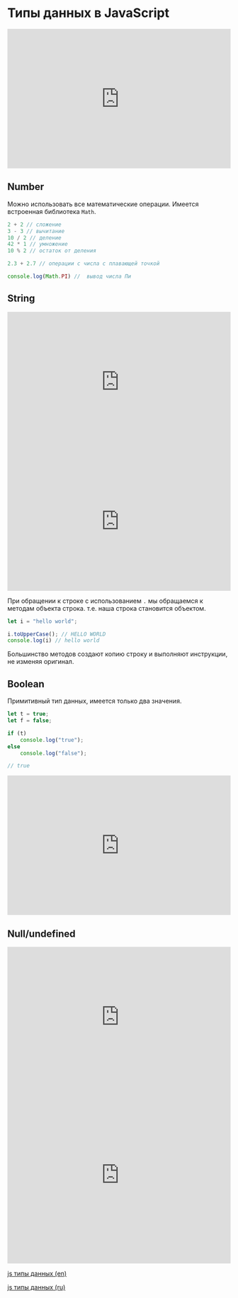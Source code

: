 # Типы данных в JavaScript

<iframe width="100%" height="315" src="https://www.youtube.com/embed/808eYu9B9Yw" frameborder="0" allow="accelerometer; autoplay; encrypted-media; gyroscope; picture-in-picture" allowfullscreen></iframe>

## Number

Можно использовать все математические операции.
Имеется встроенная библиотека `Math`.

```js
2 + 2 // сложение
3 - 3 // вычитание
10 / 2 // деление
42 * 1 // умножение
10 % 2 // остаток от деления

2.3 + 2.7 // операции с числа с плавающей точкой

console.log(Math.PI) //  вывод числа Пи
```

## String

<iframe width="100%" height="315" src="https://www.youtube.com/embed/irX5I4FaSQE" frameborder="0" allow="accelerometer; autoplay; encrypted-media; gyroscope; picture-in-picture" allowfullscreen></iframe>

<iframe width="100%" height="315" src="https://www.youtube.com/embed/nQ5Ms1WqNa4" frameborder="0" allow="accelerometer; autoplay; encrypted-media; gyroscope; picture-in-picture" allowfullscreen></iframe>

При обращении к строке с использованием `.` мы обращаемся к методам объекта строка. т.е. наша строка становится объектом.
```js
let i = "hello world";

i.toUpperCase(); // HELLO WORLD
console.log(i) // hello world
```
Большинство методов создают копию строку и выполняют инструкции, не изменяя оригинал.

## Boolean

Примитивный тип данных, имеется только два значения.

```js
let t = true;
let f = false;

if (t)
    console.log("true");
else
    console.log("false");

// true
```

<iframe width="100%" height="315" src="https://www.youtube.com/embed/B4ZCFdrBmbE" frameborder="0" allow="accelerometer; autoplay; encrypted-media; gyroscope; picture-in-picture" allowfullscreen></iframe>

## Null/undefined

<iframe width="100%" height="315" src="https://www.youtube.com/embed/VwaqJy_clnc" frameborder="0" allow="accelerometer; autoplay; encrypted-media; gyroscope; picture-in-picture" allowfullscreen></iframe>

<iframe height="400px" width="100%" src="https://repl.it/repls/DoubleHighlevelBootstrapping?lite=true" scrolling="no" frameborder="no" allowtransparency="true" allowfullscreen="true" sandbox="allow-forms allow-pointer-lock allow-popups allow-same-origin allow-scripts allow-modals"></iframe>


[js типы данных (en)](https://javascript.info/types)

[js типы данных (ru)](https://learn.javascript.ru/types)